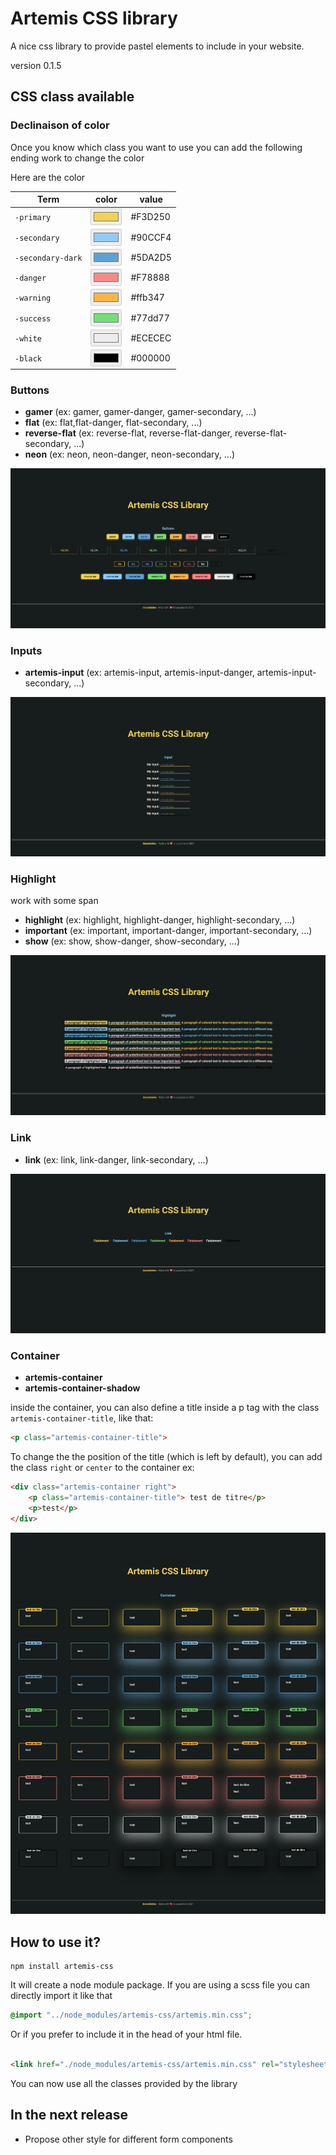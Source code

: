 # Artemis CSS library

A nice css library to provide pastel elements to include in your website.

version 0.1.5

## CSS class available

### Declinaison of color

Once you know which class you want to use you can add the following ending work to change the color

Here are the color

Term | color | value
--- | --- | ---
`-primary` | <input type="color" value="#F3D250" title="#F3D250" disabled/> | #F3D250
`-secondary` |  <input type="color" value="#90CCF4" title="#90CCF4" disabled/> | #90CCF4
`-secondary-dark` |  <input type="color" value="#5DA2D5" title="#5DA2D5" disabled/>  | #5DA2D5
`-danger` |  <input type="color" value="#F78888" title="#F78888" disabled/>  | #F78888
`-warning` |  <input type="color" value="#ffb347" title="#ffb347" disabled/>  | #ffb347
`-success` |  <input type="color" value="#77dd77" title="#77dd77" disabled/>  | #77dd77
`-white` |  <input type="color" value="#ECECEC" title="#ECECEC" disabled/>  | #ECECEC
`-black` |  <input type="color" value="#000000" title="#000000" disabled/>  | #000000

### Buttons

* **gamer** (ex: gamer, gamer-danger, gamer-secondary, ...)
* **flat** (ex: flat,flat-danger, flat-secondary, ...)
* **reverse-flat** (ex: reverse-flat, reverse-flat-danger, reverse-flat-secondary, ...)
* **neon** (ex: neon, neon-danger, neon-secondary, ...)

<img src="https://github.com/dianedelallee/artemis/blob/master/demo/img/artemis_button.png" alt="button" title="
button" />

### Inputs

* **artemis-input** (ex: artemis-input, artemis-input-danger, artemis-input-secondary, ...)

<img src="https://github.com/dianedelallee/artemis/blob/master/demo/img/artemis_input.png" alt="Input" title="Input" />

### Highlight

work with some span

* **highlight** (ex: highlight, highlight-danger, highlight-secondary, ...)
* **important** (ex: important, important-danger, important-secondary, ...)
* **show** (ex: show, show-danger, show-secondary, ...)

<img src="https://github.com/dianedelallee/artemis/blob/master/demo/img/artemis_highlight.png" alt="hightlighted text"
title="hightlighted text" />

### Link

* **link** (ex: link, link-danger, link-secondary, ...)

<img src="https://github.com/dianedelallee/artemis/blob/master/demo/img/artemis_link.png" alt="link"
title="link" />

### Container

* **artemis-container**
* **artemis-container-shadow**

inside the container, you can also define a title inside a p tag with the class `artemis-container-title`, like that:
```html
<p class="artemis-container-title">
```

To change the the position of the title (which is left by default), you can add the class `right` or `center` to the container
ex: 
```html
<div class="artemis-container right">
    <p class="artemis-container-title"> test de titre</p>
    <p>test</p>
</div>
```

<img src="https://github.com/dianedelallee/artemis/blob/master/demo/img/artemis_container.png" alt="container"
title="container" />



## How to use it?

```shell
npm install artemis-css
```

It will create a node module package. If you are using a scss file you can directly import it like that

```scss
@import "../node_modules/artemis-css/artemis.min.css";
```

Or if you prefer to include it in the head of your html file.

```html

<link href="./node_modules/artemis-css/artemis.min.css" rel="stylesheet">
```

You can now use all the classes provided by the library

## In the next release

* Propose other style for different form components

